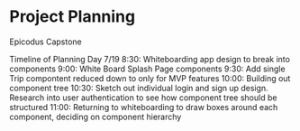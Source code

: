 # Project Planning
Epicodus Capstone

Timeline of Planning Day 7/19
8:30: Whiteboarding app design to break into components
9:00: White Board Splash Page components
9:30: Add single Trip compontent reduced down to only for MVP features
10:00: Building out component tree
10:30: Sketch out individual login and sign up design. Research into user authentication to see how component tree should be structured
11:00: Returning to whiteboarding to draw boxes around each component, deciding on component hierarchy 